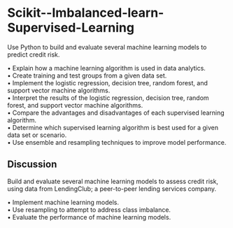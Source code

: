 # Scikit--Imbalanced-learn-Supervised-Learning
Use Python to build and evaluate several machine learning models to predict credit risk. 

•	Explain how a machine learning algorithm is used in data analytics. <br>
•	Create training and test groups from a given data set.<br>
•	Implement the logistic regression, decision tree, random forest, and support vector machine algorithms.<br>
•	Interpret the results of the logistic regression, decision tree, random forest, and support vector machine algorithms.<br>
•	Compare the advantages and disadvantages of each supervised learning algorithm.<br>
•	Determine which supervised learning algorithm is best used for a given data set or scenario.<br>
•	Use ensemble and resampling techniques to improve model performance.<br>

## Discussion
Build and evaluate several machine learning models to assess credit risk, using data from LendingClub; a peer-to-peer lending services company.

•	Implement machine learning models. <br>
•	Use resampling to attempt to address class imbalance.<br>
•	Evaluate the performance of machine learning models.


